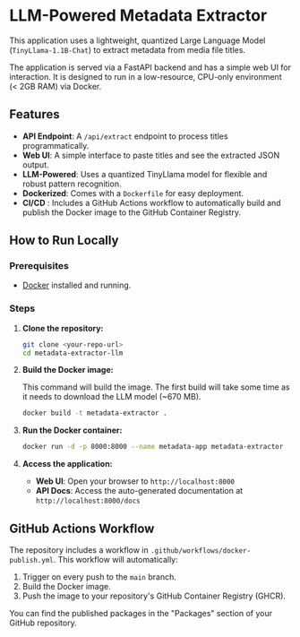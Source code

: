 # LLM-Powered Metadata Extractor

This   application uses a lightweight, quantized Large Language Model (`TinyLlama-1.1B-Chat`) to extract metadata from media file titles.

The application is served via a FastAPI backend and has a simple web UI for interaction. It is designed to run in a low-resource, CPU-only environment (< 2GB RAM) via Docker.

## Features

- **API Endpoint**: A `/api/extract` endpoint to process titles programmatically.
- **Web UI**: A simple interface to paste titles and see the extracted JSON output.
- **LLM-Powered**: Uses a quantized TinyLlama model for flexible and robust pattern recognition.
- **Dockerized**: Comes with a `Dockerfile` for easy deployment.
- **CI/CD**  : Includes a GitHub Actions workflow to automatically build and publish the Docker image to the GitHub Container Registry.

## How to Run Locally

### Prerequisites

- [Docker](https://www.docker.com/get-started) installed and running.

### Steps

1.  **Clone the repository:**
    ```sh
    git clone <your-repo-url>
    cd metadata-extractor-llm
    ```

2.  **Build the Docker image:**

    This command will build the image. The first build will take some time as it needs to download the LLM model (~670 MB).

    ```sh
    docker build -t metadata-extractor .
    ```

3.  **Run the Docker container:**
    ```sh
    docker run -d -p 8000:8000 --name metadata-app metadata-extractor
    ```

4.  **Access the application:**
    - **Web UI**: Open your browser to `http://localhost:8000`
    - **API Docs**: Access the auto-generated documentation at `http://localhost:8000/docs`

## GitHub Actions Workflow

The repository includes a workflow in `.github/workflows/docker-publish.yml`. This workflow will automatically:
1. Trigger on every push to the `main` branch.
2. Build the Docker image.
3. Push the image to your repository's GitHub Container Registry (GHCR).

You can find the published packages in the "Packages" section of your GitHub repository.
